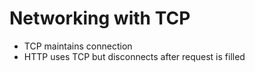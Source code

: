 # Networking with TCP

- TCP maintains connection
- HTTP uses TCP but disconnects after request is filled
